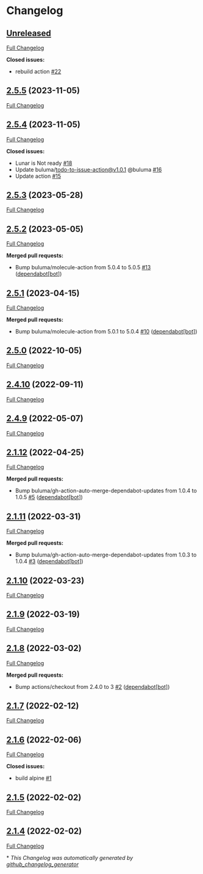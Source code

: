 # Changelog

## [Unreleased](https://github.com/buluma/ansible-role-ansible/tree/HEAD)

[Full Changelog](https://github.com/buluma/ansible-role-ansible/compare/2.5.5...HEAD)

**Closed issues:**

- rebuild action [\#22](https://github.com/buluma/ansible-role-ansible/issues/22)

## [2.5.5](https://github.com/buluma/ansible-role-ansible/tree/2.5.5) (2023-11-05)

[Full Changelog](https://github.com/buluma/ansible-role-ansible/compare/2.5.4...2.5.5)

## [2.5.4](https://github.com/buluma/ansible-role-ansible/tree/2.5.4) (2023-11-05)

[Full Changelog](https://github.com/buluma/ansible-role-ansible/compare/2.5.3...2.5.4)

**Closed issues:**

- Lunar is Not ready [\#18](https://github.com/buluma/ansible-role-ansible/issues/18)
- Update buluma/todo-to-issue-action@v1.0.1 @buluma [\#16](https://github.com/buluma/ansible-role-ansible/issues/16)
- Update action [\#15](https://github.com/buluma/ansible-role-ansible/issues/15)

## [2.5.3](https://github.com/buluma/ansible-role-ansible/tree/2.5.3) (2023-05-28)

[Full Changelog](https://github.com/buluma/ansible-role-ansible/compare/2.5.2...2.5.3)

## [2.5.2](https://github.com/buluma/ansible-role-ansible/tree/2.5.2) (2023-05-05)

[Full Changelog](https://github.com/buluma/ansible-role-ansible/compare/2.5.1...2.5.2)

**Merged pull requests:**

- Bump buluma/molecule-action from 5.0.4 to 5.0.5 [\#13](https://github.com/buluma/ansible-role-ansible/pull/13) ([dependabot[bot]](https://github.com/apps/dependabot))

## [2.5.1](https://github.com/buluma/ansible-role-ansible/tree/2.5.1) (2023-04-15)

[Full Changelog](https://github.com/buluma/ansible-role-ansible/compare/2.5.0...2.5.1)

**Merged pull requests:**

- Bump buluma/molecule-action from 5.0.1 to 5.0.4 [\#10](https://github.com/buluma/ansible-role-ansible/pull/10) ([dependabot[bot]](https://github.com/apps/dependabot))

## [2.5.0](https://github.com/buluma/ansible-role-ansible/tree/2.5.0) (2022-10-05)

[Full Changelog](https://github.com/buluma/ansible-role-ansible/compare/2.4.10...2.5.0)

## [2.4.10](https://github.com/buluma/ansible-role-ansible/tree/2.4.10) (2022-09-11)

[Full Changelog](https://github.com/buluma/ansible-role-ansible/compare/2.4.9...2.4.10)

## [2.4.9](https://github.com/buluma/ansible-role-ansible/tree/2.4.9) (2022-05-07)

[Full Changelog](https://github.com/buluma/ansible-role-ansible/compare/2.1.12...2.4.9)

## [2.1.12](https://github.com/buluma/ansible-role-ansible/tree/2.1.12) (2022-04-25)

[Full Changelog](https://github.com/buluma/ansible-role-ansible/compare/2.1.11...2.1.12)

**Merged pull requests:**

- Bump buluma/gh-action-auto-merge-dependabot-updates from 1.0.4 to 1.0.5 [\#5](https://github.com/buluma/ansible-role-ansible/pull/5) ([dependabot[bot]](https://github.com/apps/dependabot))

## [2.1.11](https://github.com/buluma/ansible-role-ansible/tree/2.1.11) (2022-03-31)

[Full Changelog](https://github.com/buluma/ansible-role-ansible/compare/2.1.10...2.1.11)

**Merged pull requests:**

- Bump buluma/gh-action-auto-merge-dependabot-updates from 1.0.3 to 1.0.4 [\#3](https://github.com/buluma/ansible-role-ansible/pull/3) ([dependabot[bot]](https://github.com/apps/dependabot))

## [2.1.10](https://github.com/buluma/ansible-role-ansible/tree/2.1.10) (2022-03-23)

[Full Changelog](https://github.com/buluma/ansible-role-ansible/compare/2.1.9...2.1.10)

## [2.1.9](https://github.com/buluma/ansible-role-ansible/tree/2.1.9) (2022-03-19)

[Full Changelog](https://github.com/buluma/ansible-role-ansible/compare/2.1.8...2.1.9)

## [2.1.8](https://github.com/buluma/ansible-role-ansible/tree/2.1.8) (2022-03-02)

[Full Changelog](https://github.com/buluma/ansible-role-ansible/compare/2.1.7...2.1.8)

**Merged pull requests:**

- Bump actions/checkout from 2.4.0 to 3 [\#2](https://github.com/buluma/ansible-role-ansible/pull/2) ([dependabot[bot]](https://github.com/apps/dependabot))

## [2.1.7](https://github.com/buluma/ansible-role-ansible/tree/2.1.7) (2022-02-12)

[Full Changelog](https://github.com/buluma/ansible-role-ansible/compare/2.1.6...2.1.7)

## [2.1.6](https://github.com/buluma/ansible-role-ansible/tree/2.1.6) (2022-02-06)

[Full Changelog](https://github.com/buluma/ansible-role-ansible/compare/2.1.5...2.1.6)

**Closed issues:**

- build alpine [\#1](https://github.com/buluma/ansible-role-ansible/issues/1)

## [2.1.5](https://github.com/buluma/ansible-role-ansible/tree/2.1.5) (2022-02-02)

[Full Changelog](https://github.com/buluma/ansible-role-ansible/compare/2.1.4...2.1.5)

## [2.1.4](https://github.com/buluma/ansible-role-ansible/tree/2.1.4) (2022-02-02)

[Full Changelog](https://github.com/buluma/ansible-role-ansible/compare/72bc0c31abb8984a303a228aea8659cc6456c6a0...2.1.4)



\* *This Changelog was automatically generated by [github_changelog_generator](https://github.com/github-changelog-generator/github-changelog-generator)*
